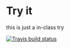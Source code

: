 # Try it
this is just a in-class try

<!-- badges: start -->
  [![Travis build status](https://travis-ci.org/xietian99/test_pkg1.svg?branch=master)](https://travis-ci.org/xietian99/test_pkg1)
  <!-- badges: end -->

